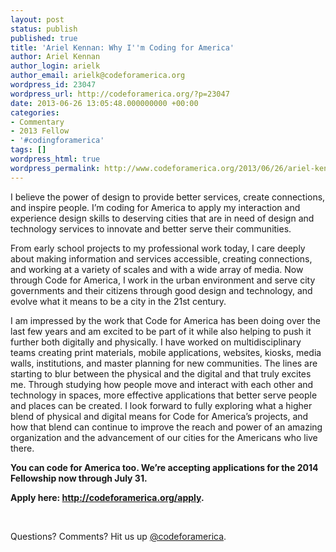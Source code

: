 ```yaml
---
layout: post
status: publish
published: true
title: 'Ariel Kennan: Why I''m Coding for America'
author: Ariel Kennan
author_login: arielk
author_email: arielk@codeforamerica.org
wordpress_id: 23047
wordpress_url: http://codeforamerica.org/?p=23047
date: 2013-06-26 13:05:48.000000000 +00:00
categories:
- Commentary
- 2013 Fellow
- '#codingforamerica'
tags: []
wordpress_html: true
wordpress_permalink: http://www.codeforamerica.org/2013/06/26/ariel-kennan-why-im-coding-for-america/
---
```


<p dir="ltr">I believe the power of design to provide better services, create connections, and inspire people. I’m coding for America to apply my interaction and experience design skills to deserving cities that are in need of design and technology services to innovate and better serve their communities.</p>
<p dir="ltr">From early school projects to my professional work today, I care deeply about making information and services accessible, creating connections, and working at a variety of scales and with a wide array of media. Now through Code for America, I work in the urban environment and serve city governments and their citizens through good design and technology, and evolve what it means to be a city in the 21st century.</p>
<p>I am impressed by the work that Code for America has been doing over the last few years and am excited to be part of it while also helping to push it further both digitally and physically. I have worked on multidisciplinary teams creating print materials, mobile applications, websites, kiosks, media walls, institutions, and master planning for new communities. The lines are starting to blur between the physical and the digital and that truly excites me. Through studying how people move and interact with each other and technology in spaces, more effective applications that better serve people and places can be created. I look forward to fully exploring what a higher blend of physical and digital means for Code for America’s projects, and how that blend can continue to improve the reach and power of an amazing organization and the advancement of our cities for the Americans who live there.</p>
<p><strong>You can code for America too. We’re accepting applications for the 2014 Fellowship now through July 31. </strong></p>
<p><strong>Apply here: <a href="http://codeforamerica.org/apply" target="_blank">http://codeforamerica.org/apply</a>.</strong></p>
<p> </p>
<p>Questions? Comments? Hit us up <a href="http://twitter.com/codeforamerica" target="_blank">@codeforamerica</a>.</p>
